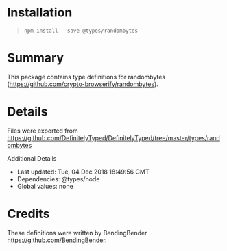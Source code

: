 # Installation
> `npm install --save @types/randombytes`

# Summary
This package contains type definitions for randombytes (https://github.com/crypto-browserify/randombytes).

# Details
Files were exported from https://github.com/DefinitelyTyped/DefinitelyTyped/tree/master/types/randombytes

Additional Details
 * Last updated: Tue, 04 Dec 2018 18:49:56 GMT
 * Dependencies: @types/node
 * Global values: none

# Credits
These definitions were written by BendingBender <https://github.com/BendingBender>.
